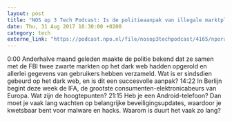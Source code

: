 ```yaml
---
layout: post
title: "NOS op 3 Tech Podcast: Is de politieaanpak van illegale marktplaatsen op het dark web effectief?"
date: Thu, 31 Aug 2017 18:30:00 +0200
category: tech
externe_link: "https://podcast.npo.nl/file/nosop3techpodcast/4165/nporadio1_nosop3techpodcast_20170831_nos-op-3-tech-podcast-is-de-politieaanpak-van-illegale-marktplaatsen-op-het-dark-web-effectief.mp3"
---
```


0:00 Anderhalve maand geleden maakte de politie bekend dat ze samen met de FBI twee zwarte markten op het dark web hadden opgerold en allerlei gegevens van gebruikers hebben verzameld. Wat is er sindsdien gebeurd op het dark web, en is dit een succesvolle aanpak?
14:22 In Berlijn begint deze week de IFA, de grootste consumenten-elektronicabeurs van Europa. Wat zijn de hoogtepunten?
21:15 Heb je een Android-telefoon? Dan moet je vaak lang wachten op belangrijke beveiligingsupdates, waardoor je kwetsbaar bent voor malware en hacks. Waarom is duurt het vaak zo lang?<img src="http://feeds.feedburner.com/~r/nosop3-tech-podcast/~4/pKi60jnwd00" height="1" width="1" alt=""/>
